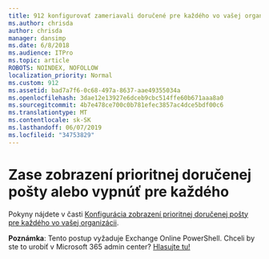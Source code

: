 ```yaml
---
title: 912 konfigurovať zameriavali doručené pre každého vo vašej organizácii
ms.author: chrisda
author: chrisda
manager: dansimp
ms.date: 6/8/2018
ms.audience: ITPro
ms.topic: article
ROBOTS: NOINDEX, NOFOLLOW
localization_priority: Normal
ms.custom: 912
ms.assetid: bad7a7f6-0c68-497a-8637-aae49355034a
ms.openlocfilehash: 3dae12e13927e6dceb9cbc514ffe60b671aaa8a0
ms.sourcegitcommit: 4b7e478ce700c0b781efec3857ac4dce5bdf00c6
ms.translationtype: MT
ms.contentlocale: sk-SK
ms.lasthandoff: 06/07/2019
ms.locfileid: "34753829"
---
```

# <a name="turn-focused-inbox-on-or-off-for-everyone"></a>Zase zobrazení prioritnej doručenej pošty alebo vypnúť pre každého

Pokyny nájdete v časti [Konfigurácia zobrazení prioritnej doručenej pošty pre každého vo vašej organizácii](https://support.office.com/article/613a845c-4b71-41de-b331-acdcf5b6625d.aspx).

**Poznámka**: Tento postup vyžaduje Exchange Online PowerShell. Chceli by ste to urobiť v Microsoft 365 admin center? [Hlasujte tu!](https://go.microsoft.com/fwlink/p/?linkid=862489)
